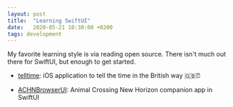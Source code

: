 ```yaml
---
layout: post
title:  "Learning SwiftUI"
date:   2020-05-21 10:30:00 +0200
tags: development
---
```


My favorite learning style is via reading open source. There isn't much out there for SwiftUI, but enough to get started. 

- [telltime](https://github.com/renaudjenny/telltime): iOS application to tell the time in the British way 🇬🇧⏰

- [ACHNBrowserUI](https://github.com/Dimillian/ACHNBrowserUI): Animal Crossing New Horizon companion app in SwiftUI 